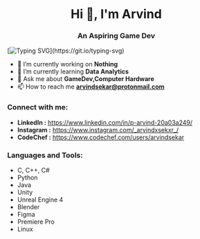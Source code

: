 
<h1 align="center">Hi 👋, I'm Arvind</h1>
<h3 align="center">An Aspiring Game Dev</h3>

[![Typing SVG](https://readme-typing-svg.herokuapp.com?font=Fira+Code&pause=1000&color=07B2F7&width=435&lines=Welcome+to+my+GitHub+Profile!)](https://git.io/typing-svg)
- 🔭 I’m currently working on **Nothing**
- 🌱 I’m currently learning **Data Analytics**
- 💬 Ask me about **GameDev,Computer Hardware**
- 📫 How to reach me **arvindsekar@protonmail.com**

<h3 align="left">Connect with me:</h3>

- **LinkedIn :**  https://www.linkedin.com/in/p-arvind-20a03a249/
- **Instagram :** https://www.instagram.com/_arvindxsekxr_/
- **CodeChef :**  https://www.codechef.com/users/arvindsekar

<h3 align="left">Languages and Tools:</h3>

- C, C++, C#
- Python
- Java
- Unity
- Unreal Engine 4
- Blender
- Figma
- Premiere Pro
- Linux


<!-- <h3 align="left">Connect with me:</h3>
<p align="left">
<a href="https://linkedin.com/in/p arvind" target="blank"><img align="center" src="https://raw.githubusercontent.com/rahuldkjain/github-profile-readme-generator/master/src/images/icons/Social/linked-in-alt.svg" alt="p arvind" height="30" width="40" /></a>
<a href="https://instagram.com/_arvindxsekxr_" target="blank"><img align="center" src="https://raw.githubusercontent.com/rahuldkjain/github-profile-readme-generator/master/src/images/icons/Social/instagram.svg" alt="_arvindxsekxr_" height="30" width="40" /></a>
<a href="https://www.codechef.com/users/arvindsekar" target="blank"><img align="center" src="https://cdn.jsdelivr.net/npm/simple-icons@3.1.0/icons/codechef.svg" alt="arvindsekar" height="30" width="40" /></a>
</p>

<h3 align="left">Languages and Tools:</h3>
<p align="left"> <a href="https://www.cprogramming.com/" target="_blank" rel="noreferrer"> <img src="https://raw.githubusercontent.com/devicons/devicon/master/icons/c/c-original.svg" alt="c" width="40" height="40"/> </a> <a href="https://www.w3schools.com/cpp/" target="_blank" rel="noreferrer"> <img src="https://raw.githubusercontent.com/devicons/devicon/master/icons/cplusplus/cplusplus-original.svg" alt="cplusplus" width="40" height="40"/> </a> <a href="https://www.figma.com/" target="_blank" rel="noreferrer"> <img src="https://www.vectorlogo.zone/logos/figma/figma-icon.svg" alt="figma" width="40" height="40"/> </a> <a href="https://www.java.com" target="_blank" rel="noreferrer"> <img src="https://raw.githubusercontent.com/devicons/devicon/master/icons/java/java-original.svg" alt="java" width="40" height="40"/> </a> <a href="https://www.linux.org/" target="_blank" rel="noreferrer"> <img src="https://raw.githubusercontent.com/devicons/devicon/master/icons/linux/linux-original.svg" alt="linux" width="40" height="40"/> </a> <a href="https://www.mysql.com/" target="_blank" rel="noreferrer"> <img src="https://raw.githubusercontent.com/devicons/devicon/master/icons/mysql/mysql-original-wordmark.svg" alt="mysql" width="40" height="40"/> </a> <a href="https://www.python.org" target="_blank" rel="noreferrer"> <img src="https://raw.githubusercontent.com/devicons/devicon/master/icons/python/python-original.svg" alt="python" width="40" height="40"/> </a> <a href="https://unity.com/" target="_blank" rel="noreferrer"> <img src="https://www.vectorlogo.zone/logos/unity3d/unity3d-icon.svg" alt="unity" width="40" height="40"/> </a> <a href="https://unrealengine.com/" target="_blank" rel="noreferrer"> <img src="https://raw.githubusercontent.com/kenangundogan/fontisto/036b7eca71aab1bef8e6a0518f7329f13ed62f6b/icons/svg/brand/unreal-engine.svg" alt="unreal" width="40" height="40"/> </a> </p>
